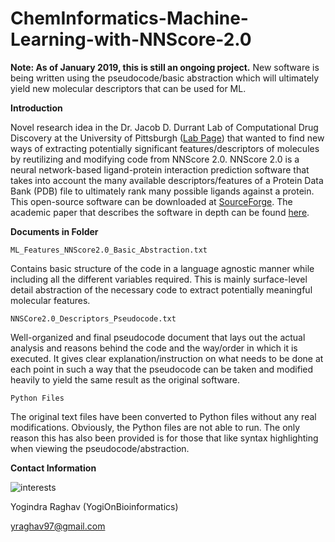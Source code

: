 # ChemInformatics-Machine-Learning-with-NNScore-2.0

**Note: As of January 2019, this is still an ongoing project.** New software is being written using the pseudocode/basic abstraction which will ultimately yield new molecular descriptors that can be used for ML. 

**Introduction**

Novel research idea in the Dr. Jacob D. Durrant Lab of Computational Drug Discovery at the University of Pittsburgh ([Lab Page](https://durrantlab.pitt.edu/)) that wanted to find new ways of extracting potentially significant features/descriptors of molecules by reutilizing and modifying code from NNScore 2.0. NNScore 2.0 is a neural network-based ligand-protein interaction prediction software that takes into account the many available descriptors/features of a Protein Data Bank (PDB) file to ultimately rank many possible ligands against a protein. This open-source software can be downloaded at [SourceForge](https://sourceforge.net/projects/nnscore/files/NNScore%202.01/). The academic paper that describes the software in depth can be found [here](https://pubs.acs.org/doi/10.1021/ci2003889). 

**Documents in Folder**

`ML_Features_NNScore2.0_Basic_Abstraction.txt`

Contains basic structure of the code in a language agnostic manner while including all the different variables required. This is mainly surface-level detail abstraction of the necessary code to extract potentially meaningful molecular features. 

`NNSCore2.0_Descriptors_Pseudocode.txt`

Well-organized and final pseudocode document that lays out the actual analysis and reasons behind the code and the way/order in which it is executed. It gives clear explanation/instruction on what needs to be done at each point in such a way that the pseudocode can be taken and modified heavily to yield the same result as the original software. 


`Python Files` 

The original text files have been converted to Python files without any real modifications. Obviously, the Python files are not able to run. The only reason this has also been provided is for those that like syntax highlighting when viewing the pseudocode/abstraction. 


**Contact Information** 

![interests](https://avatars1.githubusercontent.com/u/38919947?s=400&u=49ab1365a14fac78a91e425efd583f7a2bcb3e25&v=4)

Yogindra Raghav (YogiOnBioinformatics) 

yraghav97@gmail.com
